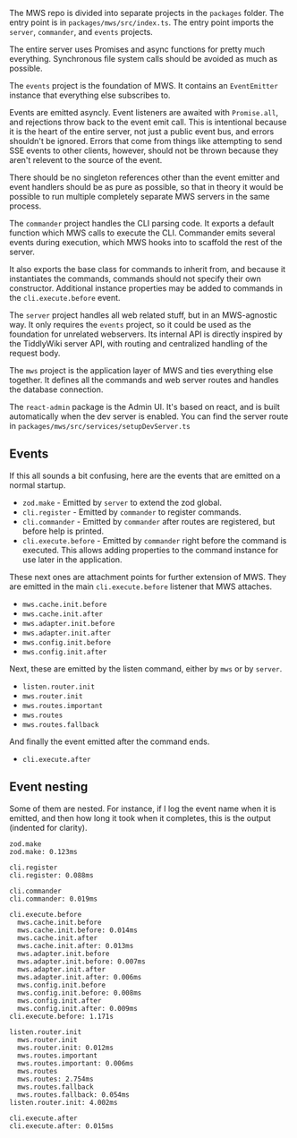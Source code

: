 
The MWS repo is divided into separate projects in the `packages` folder. The entry point is in `packages/mws/src/index.ts`. The entry point imports the `server`, `commander`, and `events` projects. 

The entire server uses Promises and async functions for pretty much everything. Synchronous file system calls should be avoided as much as possible. 

The `events` project is the foundation of MWS. It contains an `EventEmitter` instance that everything else subscribes to. 

Events are emitted asyncly. Event listeners are awaited with `Promise.all`, and rejections throw back to the event emit call. This is intentional because it is the heart of the entire server, not just a public event bus, and errors shouldn't be ignored. Errors that come from things like attempting to send SSE events to other clients, however, should not be thrown because they aren't relevent to the source of the event. 

There should be no singleton references other than the event emitter and event handlers should be as pure as possible, so that in theory it would be possible to run multiple completely separate MWS servers in the same process.

The `commander` project handles the CLI parsing code. It exports a default function which MWS calls to execute the CLI. Commander emits several events during execution, which MWS hooks into to scaffold the rest of the server. 

It also exports the base class for commands to inherit from, and because it instantiates the commands, commands should not specify their own constructor. Additional instance properties may be added to commands in the `cli.execute.before` event. 

The `server` project handles all web related stuff, but in an MWS-agnostic way. It only requires the `events` project, so it could be used as the foundation for unrelated webservers. Its internal API is directly inspired by the TiddlyWiki server API, with routing and centralized handling of the request body. 

The `mws` project is the application layer of MWS and ties everything else together. It defines all the commands and web server routes and handles the database connection. 

The `react-admin` package is the Admin UI. It's based on react, and is built automatically when the dev server is enabled. You can find the server route in `packages/mws/src/services/setupDevServer.ts`

## Events

If this all sounds a bit confusing, here are the events that are emitted on a normal startup. 

- `zod.make`  - Emitted by `server` to extend the zod global.
- `cli.register`  - Emitted by `commander` to register commands.
- `cli.commander` - Emitted by `commander` after routes are registered, but before help is printed. 
- `cli.execute.before` - Emitted by `commander` right before the command is executed. This allows adding properties to the command instance for use later in the application. 

These next ones are attachment points for further extension of MWS. They are emitted in the main `cli.execute.before` listener that MWS attaches.  

- `mws.cache.init.before`
- `mws.cache.init.after`
- `mws.adapter.init.before`
- `mws.adapter.init.after`
- `mws.config.init.before`
- `mws.config.init.after`

Next, these are emitted by the listen command, either by `mws` or by `server`. 

- `listen.router.init`
- `mws.router.init`
- `mws.routes.important`
- `mws.routes`
- `mws.routes.fallback`

And finally the event emitted after the command ends. 

- `cli.execute.after`

## Event nesting

Some of them are nested. For instance, if I log the event name when it is emitted, and then how long it took when it completes, this is the output (indented for clarity).

```
zod.make
zod.make: 0.123ms

cli.register
cli.register: 0.088ms

cli.commander
cli.commander: 0.019ms

cli.execute.before
  mws.cache.init.before
  mws.cache.init.before: 0.014ms
  mws.cache.init.after
  mws.cache.init.after: 0.013ms
  mws.adapter.init.before
  mws.adapter.init.before: 0.007ms
  mws.adapter.init.after
  mws.adapter.init.after: 0.006ms
  mws.config.init.before
  mws.config.init.before: 0.008ms
  mws.config.init.after
  mws.config.init.after: 0.009ms
cli.execute.before: 1.171s

listen.router.init
  mws.router.init
  mws.router.init: 0.012ms
  mws.routes.important
  mws.routes.important: 0.006ms
  mws.routes
  mws.routes: 2.754ms
  mws.routes.fallback
  mws.routes.fallback: 0.054ms
listen.router.init: 4.002ms

cli.execute.after
cli.execute.after: 0.015ms
```